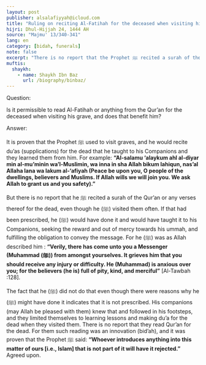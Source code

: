 ```yaml
---
layout: post
publisher: alsalafiyyah@icloud.com
title: "Ruling on reciting Al-Fatihah for the deceased when visiting his grave"
hijri: Dhul-Hijjah 24, 1444 AH
source: "Majmu' 13/340-341"
lang: en
category: [bidah, funerals]
note: false
excerpt: "There is no report that the Prophet ﷺ recited a surah of the Qur’an or any verses thereof for the dead, even though he visited them often."
muftis:
  shaykh: 
    - name: Shaykh Ibn Baz
      url: /biography/binbaz/
--- 
```


Question: 

Is it permissible to read Al-Fatihah or anything from the Qur’an for the deceased when visiting his grave, and does that benefit him? 

Answer: 

It is proven that the Prophet ﷺ used to visit graves, and he would recite du’as (supplications) for the dead that he taught to his Companions and they learned them from him. For example: **“Al-salamu ‘alaykum ahl al-diyar min al-mu’minin wa’l-Muslimin, wa inna in sha Allah bikum lahiqun, nas’al Allaha lana wa lakum al-‘afiyah (Peace be upon you, O people of the dwellings, believers and Muslims. If Allah wills we will join you. We ask Allah to grant us and you safety).”** 

But there is no report that he ﷺ recited a surah of the Qur’an or any verses thereof for the dead, even though he (ﷺ) visited them often. 
If that had been prescribed, he (ﷺ) would have done it and would have taught it to his Companions, seeking the reward and out of mercy towards his ummah, and fulfilling the obligation to convey the message. For he (ﷺ) was as Allah described him : **“Verily, there has come unto you a Messenger (Muhammad (ﷺ)) from amongst yourselves. It grieves him that you should receive any injury or difficulty. He (Muhammad) is anxious over you; for the believers (he is) full of pity, kind, and merciful”** [Al-Tawbah :128]. 

The fact that he (ﷺ) did not do that even though there were reasons why he (ﷺ) might have done it indicates that it is not prescribed. His companions (may Allah be pleased with them) knew that and followed in his footsteps, and they limited themselves to learning lessons and making du’a for the dead when they visited them. There is no report that they read Qur’an for the dead. For them such reading was an innovation (bid’ah), and it was proven that the Prophet ﷺ said: **“Whoever introduces anything into this matter of ours [i.e., Islam] that is not part of it will have it rejected.”** Agreed upon.
